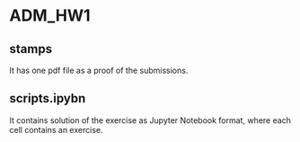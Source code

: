 # ADM_HW1

## stamps 
It has one pdf file as a proof of the submissions.

## scripts.ipybn  
It contains solution of the exercise as Jupyter Notebook format, where each cell contains an exercise.

